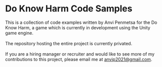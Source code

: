 # Do Know Harm Code Samples
This is a collection of code examples written by Anvi Penmetsa for the Do Know Harm, a game which is currently in development using the Unity game engine.\
 \
The repository hosting the entire project is currently privated.\
 \
If you are a hiring manager or recruiter and would like to see more of my contributions to this project, please email me at anvip2021@gmail.com.
